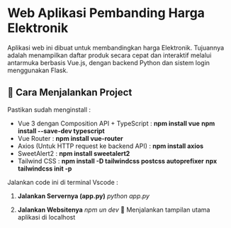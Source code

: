 # Web Aplikasi Pembanding Harga Elektronik

Aplikasi web ini dibuat untuk membandingkan harga Elektronik. Tujuannya adalah menampilkan daftar produk secara cepat dan interaktif melalui antarmuka berbasis Vue.js, dengan backend Python dan sistem login menggunakan Flask.

## 🚀 Cara Menjalankan Project

Pastikan sudah menginstall :
- Vue 3 dengan Composition API + TypeScript :
**npm install vue**
**npm install --save-dev typescript**
- Vue Router :
**npm install vue-router**
- Axios (Untuk HTTP request ke backend API) :
**npm install axios**
- SweetAlert2 :
**npm install sweetalert2**
- Tailwind CSS :
**npm install -D tailwindcss postcss autoprefixer**
**npx tailwindcss init -p**

Jalankan code ini di terminal Vscode :
1. **Jalankan Servernya (app.py)**
	*python app.py*

2. **Jalankan Websitenya**
	*npm un dev*
	📌 Menjalankan tampilan utama aplikasi di localhost

